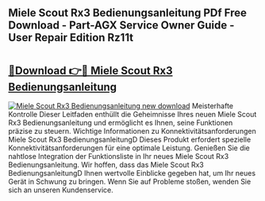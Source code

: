## Miele Scout Rx3 Bedienungsanleitung PDf Free Download - Part-AGX Service Owner Guide - User Repair Edition Rz11t

# <h2><a href="http://df10evh.blite.top/?on=Miele+Scout+Rx3+Bedienungsanleitung">🔗Download 👉🔴 Miele Scout Rx3 Bedienungsanleitung</a></h2>

[![Miele Scout Rx3 Bedienungsanleitung new download](https://i.imgur.com/lujVjoI.png)](http://df10evh.blite.top/?on=Miele+Scout+Rx3+Bedienungsanleitung)
Meisterhafte Kontrolle Dieser Leitfaden enthüllt die Geheimnisse Ihres neuen Miele Scout Rx3 Bedienungsanleitung und ermöglicht es Ihnen, seine Funktionen präzise zu steuern. Wichtige Informationen zu Konnektivitätsanforderungen Miele Scout Rx3 BedienungsanleitungD Dieses Produkt erfordert spezielle Konnektivitätsanforderungen für eine optimale Leistung. Genießen Sie die nahtlose Integration der Funktionsliste in Ihr neues Miele Scout Rx3 Bedienungsanleitung. Wir hoffen, dass das Miele Scout Rx3 BedienungsanleitungD Ihnen wertvolle Einblicke gegeben hat, um Ihr neues Gerät in Schwung zu bringen. Wenn Sie auf Probleme stoßen, wenden Sie sich an unseren Kundenservice.
